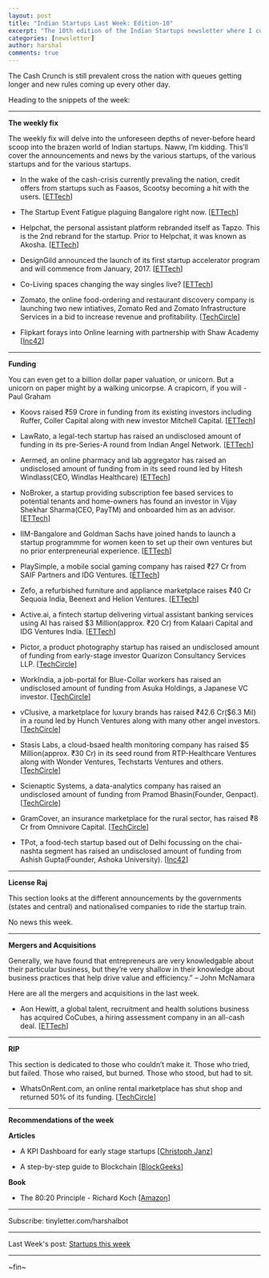 ```yaml
---
layout: post
title: "Indian Startups Last Week: Edition-10"
excerpt: "The 10th edition of the Indian Startups newsletter where I curate the what went down in the ecosystem last week."
categories: [newsletter]
author: harshal
comments: true
---
```


The Cash Crunch is still prevalent cross the nation with queues getting longer and new rules coming up every other day. 

Heading to the snippets of the week:

***

**The weekly fix**

The weekly fix will delve into the unforeseen depths of never-before heard scoop into the brazen world of Indian startups. Naww, I’m kidding. This’ll cover the announcements and news by the various startups, of the various startups and for the various startups.

* In the wake of the cash-crisis currently prevaling the nation, credit offers from startups such as Faasos, Scootsy becoming a hit with the users. [[ETTech](http://tech.economictimes.indiatimes.com/news/startups/credit-offers-from-startups-a-hit-with-consumers/55507254)]

* The Startup Event Fatigue plaguing Bangalore right now. [[ETTech](http://tech.economictimes.indiatimes.com/news/startups/bengaluru-is-suffering-from-startup-event-fatigue/55489028)]

* Helpchat, the personal assistant platform rebranded itself as Tapzo. This is the 2nd rebrand for the startup. Prior to Helpchat, it was known as Akosha.   [[ETTech](http://tech.economictimes.indiatimes.com/news/startups/personal-assistant-platform-helpchat-rebrands-itself-as-tapzo/55487959)]
 
* DesignGild announced the launch of its first startup accelerator program and will commence from January, 2017. [[ETTech](http://tech.economictimes.indiatimes.com/news/startups/designgild-launches-startup-accelerator/55454767)]

* Co-Living spaces changing the way singles live? [[ETTech](http://tech.economictimes.indiatimes.com/news/startups/can-a-bunch-of-co-living-startups-change-the-way-indian-singles-live/55410132)]

* Zomato, the online food-ordering and restaurant discovery company is launching two new intiatives, Zomato Red and Zomato Infrastructure Services in a bid to increase revenue and profitability. [[TechCircle](http://techcircle.vccircle.com/2016/11/14/zomato-to-set-up-kitchens-launch-annual-membership-service-to-push-revenues/)]

* Flipkart forays into Online learning with partnership with Shaw Academy [[Inc42](https://inc42.com/flash-feed/flipkart-forays-online-learning/)]



***

**Funding**

You can even get to a billion dollar paper valuation, or unicorn. But a unicorn on paper might by a walking unicorpse. A crapicorn, if you will - Paul Graham

* Koovs raised ₹59 Crore in funding from its existing investors including Ruffer, Coller Capital along with new investor Mitchell Capital. [[ETTech](http://tech.economictimes.indiatimes.com/news/startups/koovs-raises-rs-59-crore-in-funding/55467679)]

* LawRato, a legal-tech startup has raised an undisclosed amount of funding in its pre-Series-A round from Indian Angel Network. [[ETTech](http://tech.economictimes.indiatimes.com/news/startups/legal-tech-startup-lawrato-raises-pre-series-a-funding/55459172)]

* Aermed, an online pharmacy and lab aggregator has raised an undisclosed amount of funding from in its seed round led by Hitesh Windlass(CEO, Windlas Healthcare) [[ETTech](http://tech.economictimes.indiatimes.com/news/startups/health-tech-startup-aermed-secures-seed-funding/55455051)] 

* NoBroker, a startup providing subscription fee based services to potential tenants and home-owners has found an investor in Vijay Shekhar Sharma(CEO, PayTM) and onboarded him as an advisor. [[ETTech](http://tech.economictimes.indiatimes.com/news/startups/nobroker-onboards-paytms-vijay-shekhar-sharma-as-investor-and-advisor/55426830)]

* IIM-Bangalore and Goldman Sachs have joined hands to launch a startup programmme for women keen to set up their own ventures but no prior enterpreneurial experience. [[ETTech](http://tech.economictimes.indiatimes.com/news/startups/iimb-goldman-join-hands-to-boost-women-entrepreneurship/55427281)]

* PlaySimple, a mobile social gaming company has raised ₹27 Cr from SAIF Partners and IDG Ventures. [[ETTech](http://tech.economictimes.indiatimes.com/news/startups/playsimple-games-bags-rs-27-cr-from-saif-partners-idg-ventures/55426818/)]

* Zefo, a refurbished furniture and appliance marketplace raises ₹40 Cr Sequoia India, Beenext and Helion Ventures. [[ETTech](http://tech.economictimes.indiatimes.com/news/startups/zefo-raises-rs-40-cr-from-sequoia-india-beenext-and-helion-ventures/55423270/)]

* Active.ai, a fintech startup delivering virtual assistant banking services using AI has raised $3 Million(approx. ₹20 Cr) from Kalaari Capital and IDG Ventures India. [[ETTech](http://tech.economictimes.indiatimes.com/news/startups/active-ai-raises-3m-from-kalaari-capital-idg-ventures-india/55415052/)]
* Pictor, a product photography startup has raised an undisclosed amount of funding from early-stage investor Quarizon Consultancy Services LLP. [[TechCircle](http://techcircle.vccircle.com/2016/11/18/product-photography-app-pictor-raises-funding-from-quarizon/)]
* WorkIndia, a job-portal for Blue-Collar workers has raised an undisclosed amount of funding from Asuka Holdings, a Japanese VC investor. [[TechCircle](http://techcircle.vccircle.com/2016/11/18/exclusive-job-portal-workindia-gets-funding-from-asuka-holdings/)]
* vClusive, a marketplace for luxury brands has raised ₹42.6 Cr($6.3 Mil) in a round led by Hunch Ventures along with many other angel investors. [[TechCircle](http://techcircle.vccircle.com/2016/11/16/exclusive-marketplace-for-luxury-brands-vclusive-raises-funding/)]
* Stasis Labs, a cloud-bsaed health monitoring company has raised $5 Million(approx. ₹30 Cr) in its seed round from RTP-Healthcare Ventures along with Wonder Ventures, Techstarts Ventures and others. [[TechCircle](http://techcircle.vccircle.com/2016/11/15/heathtech-startup-stasis-labs-raises-5-mn/)]
* Scienaptic Systems, a data-analytics company has raised an undisclosed amount of funding from Pramod Bhasin(Founder, Genpact). [[TechCircle](http://techcircle.vccircle.com/2016/11/15/former-genpact-ceo-pramod-bhasin-invests-in-analytics-startup-scienaptic/)]
* GramCover, an insurance marketplace for the rural sector, has raised ₹8 Cr from Omnivore Capital. [[TechCircle](http://techcircle.vccircle.com/2016/11/14/exclusive-insurance-marketplace-for-rural-india-gramcover-gets-funding-from-omnivore/)]
* TPot, a food-tech startup based out of Delhi focussing on the chai-nashta segment has raised an undisclosed amount of funding from Ashish Gupta(Founder, Ashoka University). [[Inc42](https://inc42.com/flash-feed/tpot-funding-2/)]

***

**License Raj**

This section looks at the different announcements by the governments (states and central) and nationalised companies to ride the startup train.

No news this week.



***

**Mergers and Acquisitions**

Generally, we have found that entrepreneurs are very knowledgable about their particular business, but they’re very shallow in their knowledge about business practices that help drive value and efficiency.” – John McNamara

Here are all the mergers and acquisitions in the last week.

* Aon Hewitt, a global talent, recruitment and health solutions business has acquired CoCubes, a hiring assessment company in an all-cash deal. [[ETTech](http://tech.economictimes.indiatimes.com/news/startups/aon-hewitt-acquires-hiring-assessment-startup-cocubes/55428661)]



***

**RIP**

This section is dedicated to those who couldn’t make it. Those who tried, but failed. Those who raised, but burned. Those who stood, but had to sit.

* WhatsOnRent.com, an online rental marketplace has shut shop and returned 50% of its funding. [[TechCircle](http://techcircle.vccircle.com/2016/11/14/exclusive-online-rental-marketplace-whatsonrent-shuts-shop-returns-50-funding/)]


***

**Recommendations of the week**

**Articles**

* A KPI Dashboard for early stage startups [[Christoph Janz](http://christophjanz.blogspot.com/2013/04/a-kpi-dashboard-for-early-stage-saas.html?utm_content=buffer2928d&utm_medium=social&utm_source=twitter.com&utm_campaign=buffer)]

* A step-by-step guide to Blockchain [[BlockGeeks](http://blockgeeks.com/guides/what-is-blockchain-technology-a-step-by-step-guide-than-anyone-can-understand/)]

**Book**

* The 80:20 Principle - Richard Koch [[Amazon](https://www.amazon.in/80-20-Principle-Secret-Achieving/dp/0385491743/ref=as_li_ss_tl?ie=UTF8&linkCode=ll1&tag=harshalbot-21&linkId=0a992fa146ca3ef7bac8db3c26e0536e)]

***


Subscribe: tinyletter.com/harshalbot

***

Last Week's post: [Startups this week](https://www.reddit.com/r/india/comments/5coba8/indian_startups_last_week_7th_nov_13th_nov/)

***
~fin~